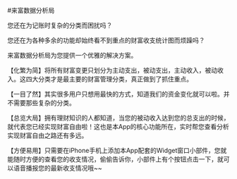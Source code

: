 #来富数据分析局

您还在为记账时复杂的分类而困扰吗？

您还在为各种多余的功能却始终看不到重点的财富收支统计图而烦躁吗？

来富数据分析局为您提供一个优雅的解决方案。

【化繁为简】将所有财富变更只划分为主动支出，被动支出，主动收入，被动收入。这四大分类才是最主要的财富管理分类，真正做到了抓住重点。

【一目了然】其实很多用户只想用最快的方式，知道我们的资金变化就可以啦。并不需要那些复杂的分类。

【总览大局】拥有理财知识的人都知道，当您的被动收入达到您的总支出的时候，就代表您已经实现财富自由啦！这也是本App的核心功能所在，实时帮您查看分析实现财富自由之路还有多远。

【方便易用】只需要在iPhone手机上添加本App配套的Widget窗口小部件，您就能随时方便的查看您的收支情况，偷偷告诉你，小部件上有个按钮点击一下，就可以语音播报您的最新收支情况哦~~
